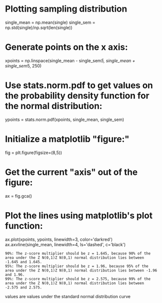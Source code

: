 # Plotting sampling distribution
single_mean = np.mean(single)
single_sem = np.std(single)/np.sqrt(len(single))

# Generate points on the x axis:
xpoints = np.linspace(single_mean - single_sem*5, single_mean + single_sem*5, 250)

# Use stats.norm.pdf to get values on the probability density function for the normal distribution:
ypoints = stats.norm.pdf(xpoints, single_mean, single_sem)

# Initialize a matplotlib "figure:"
fig = plt.figure(figsize=(8,5))

# Get the current "axis" out of the figure:
ax = fig.gca()

# Plot the lines using matplotlib's plot function:
ax.plot(xpoints, ypoints, linewidth=3, color='darkred')
ax.axvline(single_mean, linewidth=4, ls='dashed', c='black')



    90%: The z-score multiplier should be z = 1.645, because 90% of the area under the Z N(0,1)Z N(0,1) normal distribution lies between -1.645 and 1.645.
    95%: The z-score multiplier should be z = 1.96, because 95% of the area under the Z N(0,1)Z N(0,1) normal distribution lies between -1.96 and 1.96.
    99%: The z-score multiplier should be z = 2.575, because 99% of the area under the Z N(0,1)Z N(0,1) normal distribution lies between -2.575 and 2.575.


values are values under the standard normal distribution curve